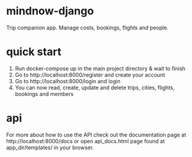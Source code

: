 # mindnow-django

Trip companion app. Manage costs, bookings, flights and people.

# quick start

1. Run docker-compose up in the main project directory & wait to finish
2. Go to http://localhost:8000/register and create your account
3. Go to http://localhost:8000/login and login
4. You can now read, create, update and delete trips, cities, flights, bookings and members

# api

For more about how to use the API check out the documentation page at http://localhost:8000/docs or open api_docs.html page found at app_dir/templates/ in your browser.
